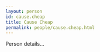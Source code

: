 ```yaml
---
layout: person
id: cause.cheap
title: Cause Cheap
permalink: people/cause.cheap.html
---
```


Person details...